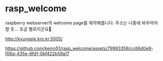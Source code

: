 # rasp_welcome

raspberry webserver의 welcome page를 제작해봅니다.
주소는 나중에 바꾸어야 할 듯... 조금 별로이군요🥲

http://kyungsle.kro.kr:5505/

https://github.com/keinn51/rasp_welcome/assets/79993356/cc66d0e9-f06a-435e-8fd1-0bf422b59a17
